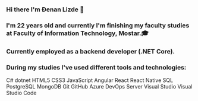 ### Hi there I'm Đenan Lizde 👋

### I'm 22 years old and currently I'm finishing my faculty studies at Faculty of Information Technology, Mostar.🎓

### Currently employed as a backend developer (.NET Core).

### During my studies I've used different tools and technologies:
C# dotnet HTML5 CSS3 JavaScript Angular React React Native SQL PostgreSQL MongoDB Git GitHub Azure DevOps Server Visual Studio Visual Studio Code

<!--
**djenan-lizde/djenan-lizde** is a ✨ _special_ ✨ repository because its `README.md` (this file) appears on your GitHub profile.

Here are some ideas to get you started:

- 🔭 I’m currently working on ...
- 🌱 I’m currently learning ...
- 👯 I’m looking to collaborate on ...
- 🤔 I’m looking for help with ...
- 💬 Ask me about ...
- 📫 How to reach me: ...
- 😄 Pronouns: ...
- ⚡ Fun fact: ...
-->

